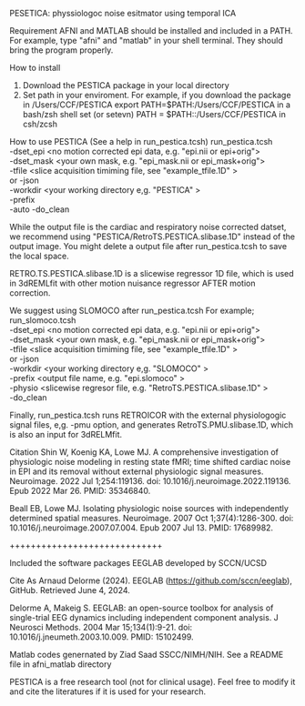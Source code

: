 PESETICA: physsiologoc noise esitmator using temporal ICA

Requirement
AFNI and MATLAB should be installed and included in a PATH.
For example, type "afni" and "matlab" in your shell terminal. 
They should bring the program properly.

How to install
1) Download the PESTICA package in your local directory 
2) Set path in your enviroment.
   For example, if you download the package in /Users/CCF/PESTICA
   export PATH=$PATH:/Users/CCF/PESTICA in a bash/zsh shell
   set (or setevn) PATH = $PATH::/Users/CCF/PESTICA in csh/zcsh

How to use PESTICA (See a help in run_pestica.tcsh)
run_pestica.tcsh \
  -dset_epi <no motion corrected epi data, e.g. "epi.nii or epi+orig"> \
  -dset_mask <your own mask, e.g. "epi_mask.nii or epi_mask+orig"> \
  -tfile <slice acquisition timiming file, see "example_tfile.1D" > \
    or
  -json <a json file from dcm2niix > \
  -workdir <your working directory e,g. "PESTICA" > \
  -prefix <output file name> \
  -auto -do_clean

While the output file is the cardiac and respiratory noise corrected datset,
we recommend using "PESTICA/RetroTS.PESTICA.slibase.1D" instead of the output image.
You might delete a output file after run_pestica.tcsh to save the local space.

RETRO.TS.PESTICA.slibase.1D is a slicewise regressor 1D file, which is used in 
3dREMLfit with other motion nuisance regressor AFTER motion correction. 

We suggest using SLOMOCO after run_pestica.tcsh
For example;
run_slomoco.tcsh \
  -dset_epi <no motion corrected epi data, e.g. "epi.nii or epi+orig"> \
  -dset_mask <your own mask, e.g. "epi_mask.nii or epi_mask+orig"> \
  -tfile <slice acquisition timiming file, see "example_tfile.1D" > \
    or
  -json <a json file from dcm2niix > \
  -workdir <your working directory e,g. "SLOMOCO" > \
  -prefix <output file name, e.g. "epi.slomoco" > \
  -physio <slicewise regresor file, e.g. "RetroTS.PESTICA.slibase.1D" > \
  -do_clean

Finally, run_pestica.tcsh runs RETROICOR with the external physiologogic 
signal files, e,g. -pmu option, and generates RetroTS.PMU.slibase.1D, 
which is also an input for 3dRELMfit.

Citation
Shin W, Koenig KA, Lowe MJ. A comprehensive investigation of physiologic noise modeling in resting state fMRI; 
time shifted cardiac noise in EPI and its removal without external physiologic signal measures. 
Neuroimage. 2022 Jul 1;254:119136. doi: 10.1016/j.neuroimage.2022.119136. Epub 2022 Mar 26. PMID: 35346840.

Beall EB, Lowe MJ. Isolating physiologic noise sources with independently determined spatial measures. 
Neuroimage. 2007 Oct 1;37(4):1286-300. doi: 10.1016/j.neuroimage.2007.07.004. Epub 2007 Jul 13. PMID: 17689982.

+++++++++++++++++++++++++++++

Included the software packages
EEGLAB developed by SCCN/UCSD

Cite As
Arnaud Delorme (2024). EEGLAB (https://github.com/sccn/eeglab), GitHub. Retrieved June 4, 2024.

Delorme A, Makeig S. EEGLAB: an open-source toolbox for analysis of single-trial EEG dynamics 
including independent component analysis. J Neurosci Methods. 2004 Mar 15;134(1):9-21. 
doi: 10.1016/j.jneumeth.2003.10.009. PMID: 15102499.

Matlab codes genernated by Ziad Saad SSCC/NIMH/NIH.
See a README file in afni_matlab directory

PESTICA is a free research tool (not for clinical usage).
Feel free to modify it and cite the literatures if it is used for your research.



